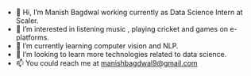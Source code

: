 - 👋 Hi, I’m Manish Bagdwal working currently as Data Science Intern at Scaler.
- 👀 I’m interested in listening music , playing cricket and games on e-platforms.
- 🌱 I’m currently learning computer vision and NLP.
- 💞️ I’m looking to learn more technologies related to data science.
- 📫 You could reach me at manishbagdwal9@gmail.com

<!---
manish-bagdwal1/manish-bagdwal1 is a ✨ special ✨ repository because its `README.md` (this file) appears on your GitHub profile.
You can click the Preview link to take a look at your changes.
--->
